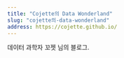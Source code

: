 ```yaml
---
title: "Cojette의 Data Wonderland"
slug: "cojette의-data-wonderland"
address: https://cojette.github.io/
---
```

데이터 과학자 꼬젯 님의 블로그.